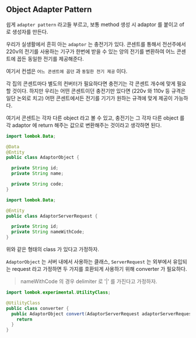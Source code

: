 ## Object Adapter Pattern

쉽게 `adapter pattern` 라고들 부르고, 보통 method 생성 시 adaptor 를 붙이고 of 로 생성자를 만든다.

우리가 실생활에서 흔히 아는 `adaptor` 는 충전기가 있다. 콘센트를 통해서 전선주에서 220v의 전기를 사용하는 기구가 한번에 받을 수 있는
양의 전기를 변환하여 어느 콘센트에 꼽든 동일한 전기를 제공해준다.

여기서 컨셉은 `어느 콘센트에 꼽던` 과 `동일한 전기 제공` 이다.

각 집의 콘센트마다 별도의 컨버터가 필요하다면 충전기는 각 콘센트 개수에 맞게 필요할 것이다. 하지만 우리는 어떤 콘센트이던
충전기만 있다면 (220v 와 110v 등 규격은 일단 논외로 치고) 어떤 콘센트에서든 전기를 기기가 원하는 규격에 맞게 제공이 가능하다.

여기서 콘센트는 각자 다른 object 라고 볼 수 있고, 충전기는 그 각자 다른 object 를 각 adaptor 에 return 해주는 값으로 변환해주는 것이라고 생각하면 된다.



```java
import lombok.Data;

@Data
@Entity
public class AdaptorObject {

  private String id;
  private String name;

  private String code;
}
```

```java
import lombok.Data;

@Entity
public class AdaptorServerRequest {

  private String id;
  private String nameWithCode;
}
```

위와 같은 형태의 class 가 있다고 가정하자.

`AdaptorObject` 는 서버 내에서 사용하는 클래스, `ServerRequest` 는 외부에서 유입되는 request 라고 가정하면 두 가지를 호환되게 사용하기 위해
converter 가 필요하다.

> nameWithCode 의 경우 delimiter 로 '|' 를 가진다고 가정하자.

```java
import lombok.experimental.UtilityClass;

@UtilityClass
public class converter {
  public AdaptorObject convert(AdaptorServerRequest adaptorServerRequest) {
    return 
  }
}
```